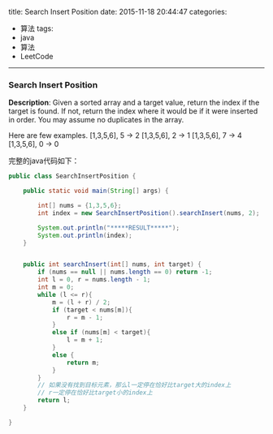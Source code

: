 



title: Search Insert Position
date: 2015-11-18 20:44:47
categories: 
- 算法
tags: 
- java
- 算法
- LeetCode
<!--updated: 2015-11-18 21:40:47-->
---

### Search Insert Position

**Description**: Given a sorted array and a target value, return the index if the target is found. If not, return the index where it would be if it were inserted in order. You may assume no duplicates in the array.

 Here are few examples.
 [1,3,5,6], 5 → 2
 [1,3,5,6], 2 → 1
 [1,3,5,6], 7 → 4
 [1,3,5,6], 0 → 0

完整的java代码如下：

```java
public class SearchInsertPosition {

    public static void main(String[] args) {

        int[] nums = {1,3,5,6};
        int index = new SearchInsertPosition().searchInsert(nums, 2);

        System.out.println("*****RESULT*****");
        System.out.println(index);
    }


    public int searchInsert(int[] nums, int target) {
        if (nums == null || nums.length == 0) return -1;
        int l = 0, r = nums.length - 1;
        int m = 0;
        while (l <= r){
            m = (l + r) / 2;
            if (target < nums[m]){
                r = m - 1;
            }
            else if (nums[m] < target){
                l = m + 1;
            }
            else {
                return m;
            }
        }
        // 如果没有找到目标元素，那么l一定停在恰好比target大的index上
        // r一定停在恰好比target小的index上
        return l;
    }

}
```
